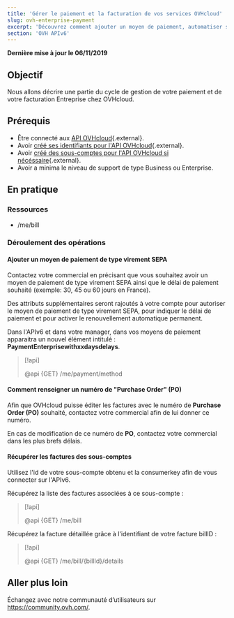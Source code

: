```yaml
---
title: 'Gérer le paiement et la facturation de vos services OVHcloud'
slug: ovh-enterprise-payment
excerpt: 'Découvrez comment ajouter un moyen de paiement, automatiser sa prise en compte et gérer votre facturation Entreprise'
section: 'OVH APIv6'
---
```


**Dernière mise à jour le 06/11/2019**

## Objectif

Nous allons décrire une partie du cycle de gestion de votre paiement et de votre facturation Entreprise chez OVHcloud.

## Prérequis

* Être connecté aux [API OVHcloud](https://api.ovh.com/console){.external}.
* Avoir [créé ses identifiants pour l'API OVHcloud](https://docs.ovh.com/gb/en/customer/first-steps-with-ovh-api/){.external}.
* Avoir [créé des sous-comptes pour l'API OVHcloud si nécéssaire](https://docs.ovh.com/fr/api/ovh-api-sub-account/){.external}.
* Avoir a minima le niveau de support de type Business ou Enterprise.

## En pratique


### Ressources

* /me/bill

### Déroulement des opérations


#### Ajouter un moyen de paiement de type virement SEPA 


Contactez votre commercial en précisant que vous souhaitez avoir un moyen de paiement de type virement SEPA ainsi que le délai de paiement souhaité (exemple: 30, 45 ou 60 jours en France).

Des attributs supplémentaires seront rajoutés à votre compte pour autoriser le moyen de paiement de type virement SEPA, pour indiquer le délai de paiement et pour activer le renouvellement automatique permanent.

Dans l'APIv6 et dans votre manager, dans vos moyens de paiement apparaitra un nouvel élément intitulé : **PaymentEnterprisewithxxdaysdelays**.

> [!api]
>
> @api {GET} /me/payment/method
>

#### Comment renseigner un numéro de "Purchase Order" (PO)


Afin que OVHcloud puisse éditer les factures avec le numéro de **Purchase Order (PO)** souhaité, contactez votre commercial afin de lui donner ce numéro.

En cas de modification de ce numéro de **PO**, contactez votre commercial dans les plus brefs délais.


#### Récupérer les factures des sous-comptes

Utilisez l'id de votre sous-compte obtenu et la consumerkey afin de vous connecter sur l'APIv6. 

Récupérez la liste des factures associées à ce sous-compte :

> [!api]
>
> @api {GET} /me/bill
>

Récupérez la facture détaillée grâce à l'identifiant de votre facture billID :

> [!api]
>
> @api {GET}  /me/bill/{billId}/details
>

## Aller plus loin

Échangez avec notre communauté d’utilisateurs sur <https://community.ovh.com/>.
